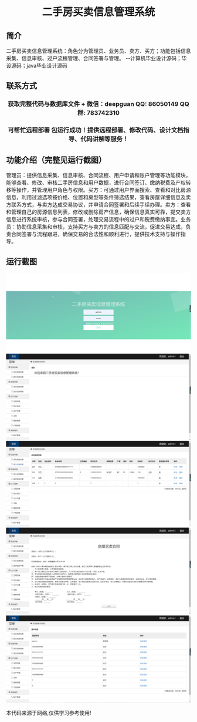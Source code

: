 <p><h1 align="center">二手房买卖信息管理系统</h1></p>

## 简介
二手房买卖信息管理系统：角色分为管理员、业务员、卖方、买方；功能包括信息采集、信息审核、过户流程管理、合同签署与管理。    --计算机毕业设计源码；毕设源码；java毕业设计源码


## 联系方式
<p><h3 align="center">获取完整代码与数据库文件 + 微信：deepguan QQ: 86050149 QQ群: 783742310</h3></p>
<p><h3 align="center">可帮忙远程部署 包运行成功！提供远程部署、修改代码、设计文档指导、代码讲解等服务！</h3></p>

## 功能介绍（完整见运行截图）
管理员：提供信息采集、信息审核、合同流程、用户申请和账户管理等功能模块，能够查看、修改、审核二手房信息和用户数据，进行合同签订、缴纳税费及产权转移等操作，并管理用户角色与权限。买方：可通过用户界面搜索、查看和对比房源信息，利用过滤选项按价格、位置和房型等条件筛选结果，查看房屋详细信息及卖方联系方式，与卖方达成交易协议，并申请合同签署和后续手续办理。卖方：查看和管理自己的房源信息列表，修改或删除房产信息，确保信息真实可靠，提交卖方信息进行系统审核，参与合同签署，处理交易流程中的过户和税费缴纳事宜。业务员：协助信息采集和审核，支持买方与卖方的信息匹配与交流，促进交易达成，负责合同签署与流程跟进，确保交易的合法性和顺利进行，提供技术支持与操作指导。


## 运行截图
![](imgs/588112-20220718081900292-1008801606.png)
![](imgs/588112-20220718081905961-1204720614.png)
![](imgs/588112-20220718081909846-806146364.png)
![](imgs/588112-20220718081913585-512887989.png)
![](imgs/588112-20220718081917395-115188094.png)

<p>本代码来源于网络,仅供学习参考使用!</p>
